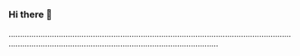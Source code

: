 ### Hi there 👋

........................................................................................................................................................................................................................